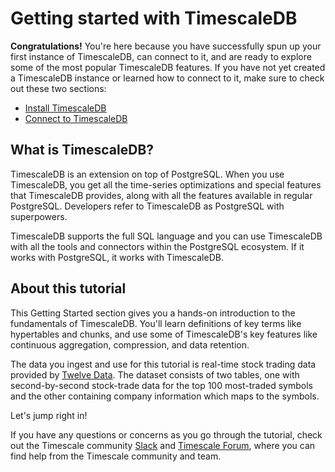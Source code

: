 # Getting started with TimescaleDB

**Congratulations!** You're here because you have successfully spun
up your first instance of TimescaleDB, can connect to it, and are ready to
explore some of the most popular TimescaleDB features. If you have not yet
created a TimescaleDB instance or learned how to connect to it, make sure to
check out these two sections:

* [Install TimescaleDB][install]
* [Connect to TimescaleDB][connecting]

## What is TimescaleDB?
TimescaleDB is an extension on top of PostgreSQL.
When you use TimescaleDB, you get all the time-series optimizations and special
features that TimescaleDB provides, along with all the features available
in regular PostgreSQL. Developers refer to TimescaleDB as PostgreSQL with
superpowers.

TimescaleDB supports the full SQL language and you can use TimescaleDB with
all the tools and connectors within the PostgreSQL ecosystem. If it works with
PostgreSQL, it works with TimescaleDB.

## About this tutorial
This Getting Started section gives you a hands-on introduction to the
fundamentals of TimescaleDB. You'll learn definitions
of key terms like hypertables and chunks, and use some of TimescaleDB's key
features like continuous aggregation, compression, and data retention.

The data you ingest and use for this tutorial is real-time stock trading data
provided by [Twelve Data][twelve-data]. The dataset consists of two tables,
one with second-by-second stock-trade data for the top 100 most-traded symbols
and the other containing company information which maps to the symbols.

Let's jump right in!

If you have any questions or concerns as you go through the tutorial,
check out the Timescale community [Slack][slack] and [Timescale Forum][forum], where
you can find help from the Timescale community and team.

[install]: /install/:currentVersion:/
[connecting]: /how-to-guides/connecting/
[twelve-data]: https://twelvedata.com/
[connecting]: /getting-started/next-steps/
[slack]: https://slack.timescale.com/
[forum]: https://www.timescale.com/forum
